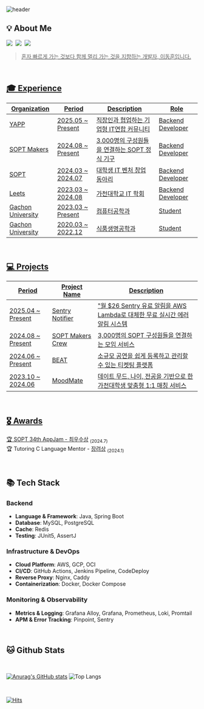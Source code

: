 <div align="left">

![header](https://capsule-render.vercel.app/api?type=waving&color=gradient&height=210&section=header&text=DongHoon%20Lee&fontColor=000000&fontSize=90&fontAlign=50&fontAlignY=32&desc=hoonyworld's%20Github%20Profile&descSize=25&descAlign=75&descAlignY=55)


## 💡 **About Me**
<p align="left">
  <a href="https://01codingjourney.tistory.com"><img src="https://img.shields.io/badge/Blog-000000?style=flat-square&logo=Tistory&logoColor=white"></a>&nbsp
  <a href="mailto:donghoon0203@gmail.com"><img src="https://img.shields.io/badge/Gmail-EA4335?style=flat-square&logo=Gmail&logoColor=white"></a>&nbsp
  <a href="https://www.linkedin.com/in/movehoon"><img src="https://img.shields.io/badge/LinkedIn-0077B5?style=flat-square&logo=Linkedin&logoColor=white"/>
</p>

> 혼자 빠르게 가는 것보다 함께 멀리 가는 것을 지향하는 개발자, 이동훈입니다.


<br/>

## 🎓 **Experience**


| Organization | Period | Description | Role |
| ----------------- | ----------------- | ----------------- | ----------------- |
| [YAPP](https://www.yapp.co.kr/) | 2025.05 ~ Present | 직장인과 협업하는 기업형 IT연합 커뮤니티 | Backend Developer |
| [SOPT Makers](https://makers.sopt.org/) | 2024.08 ~ Present | 3,000명의 구성원들을 연결하는 SOPT 정식 기구 | Backend Developer |
| [SOPT](https://www.sopt.org/) | 2024.03 ~ 2024.07 | 대학생 IT 벤처 창업 동아리 | Backend Developer 
| [Leets](https://leets.land/) | 2023.03 ~ 2024.08 | 가천대학교 IT 학회 | Backend Developer |
| Gachon University | 2023.03 ~ Present | 컴퓨터공학과 | Student |
| Gachon University | 2020.03 ~ 2022.12 | 식품생명공학과 | Student |

<br/>

## 💻 Projects

| Period | Project Name | Description |
| ----------------- | ----------------- | ----------------- |
| 2025.04 ~ Present | <a href="https://github.com/sopt-makers/sentry-notifier">Sentry Notifier</a> | "월 $26 Sentry 유료 알림을 AWS Lambda로 대체한 무료 실시간 에러 알림 시스템 |
| 2024.08 ~ Present | <a href="https://github.com/sopt-makers/sopt-crew-backend">SOPT Makers Crew</a> | 3,000명의 SOPT 구성원들을 연결하는 모임 서비스 |
| 2024.06 ~ Present | <a href="https://github.com/TEAM-BEAT/BEAT-SERVER">BEAT</a> | 소규모 공연을 쉽게 등록하고 관리할 수 있는 티켓팅 플랫폼 |
| 2023.10 ~ 2024.06 | <a href="https://github.com/Leets-Official/MoodMate-BE">MoodMate</a> | 데이트 무드, 나이, 전공을 기반으로 한 가천대학생 맞춤형 1:1 매칭 서비스 |

<br/>

## 🎖️ Awards
🏆 SOPT 34th AppJam - <a href="https://cyclic-basket-9b5.notion.site/637106c4eb4448519accefc31a88b518?pvs=74">최우수상</a> <sub>(2024.7)</sub> </br>
🏆 Tutoring C Language Mentor - <a href="https://cyclic-basket-9b5.notion.site/6628fd1752cc4836a323d2ebba6de343?pvs=74">장려상</a> <sub>(2024.1)</sub>

<br/>

## 📚 Tech Stack 
### Backend
- **Language & Framework**: Java, Spring Boot
- **Database**: MySQL, PostgreSQL
- **Cache**: Redis
- **Testing**: JUnit5, AssertJ

### Infrastructure & DevOps
- **Cloud Platform**: AWS, GCP, OCI
- **CI/CD**: GitHub Actions, Jenkins Pipeline, CodeDeploy
- **Reverse Proxy**: Nginx, Caddy
- **Containerization**: Docker, Docker Compose

### Monitoring & Observability  
- **Metrics & Logging**: Grafana Alloy, Grafana, Prometheus, Loki, Promtail
- **APM & Error Tracking**: Pinpoint, Sentry

<br/>

## 🐱 Github Stats
<br>

[![Anurag's GitHub stats](https://github-readme-stats.vercel.app/api?username=hoonyworld&hide_title=true&show_icons=true&include_all_commits=true&disable_animations=true&theme=vue)](https://github.com/anuraghazra/github-readme-stats) 
![Top Langs](https://github-readme-stats.vercel.app/api/top-langs/?username=hoonyworld&layout=compact)

<br>

[![Hits](https://hits.seeyoufarm.com/api/count/incr/badge.svg?url=https%3A%2F%2Fgithub.com%2Fhoonyworld&count_bg=%23E9CEC4&title_bg=%23D992E3&icon=&icon_color=%23E7E7E7&title=hits&edge_flat=false)](https://hits.seeyoufarm.com)

</div>

